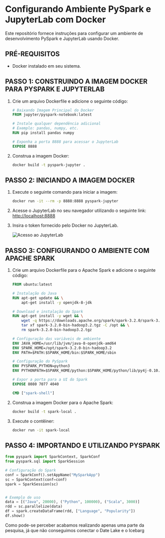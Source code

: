 # Configurando Ambiente PySpark e JupyterLab com Docker

Este repositório fornece instruções para configurar um ambiente de desenvolvimento PySpark e JupyterLab usando Docker.

## PRÉ-REQUISITOS

- Docker instalado em seu sistema.

## PASSO 1: CONSTRUINDO A IMAGEM DOCKER PARA PYSPARK E JUPYTERLAB

1. Crie um arquivo Dockerfile e adicione o seguinte código:

    ```Dockerfile
    # Baixando Imagem Principal do Docker
    FROM jupyter/pyspark-notebook:latest

    # Instale qualquer dependência adicional
    # Exemplo: pandas, numpy, etc.
    RUN pip install pandas numpy

    # Exponha a porta 8888 para acessar o JupyterLab
    EXPOSE 8888
    ```

2. Construa a imagem Docker:

    ```bash
    docker build -t pyspark-jupyter .
    ```

## PASSO 2: INICIANDO A IMAGEM DOCKER

1. Execute o seguinte comando para iniciar a imagem:

    ```bash
    docker run -it --rm -p 8888:8888 pyspark-jupyter
    ```

2. Acesse o JupyterLab no seu navegador utilizando o seguinte link: [http://localhost:8888](http://localhost:8888)

3. Insira o token fornecido pelo Docker no JupyterLab.

    ![Acesso ao JupyterLab](URL_DA_IMAGEM)

## PASSO 3: CONFIGURANDO O AMBIENTE COM APACHE SPARK

1. Crie um arquivo Dockerfile para o Apache Spark e adicione o seguinte código:

    ```Dockerfile
    FROM ubuntu:latest

    # Instalação do Java
    RUN apt-get update && \
        apt-get install -y openjdk-8-jdk

    # Download e instalação do Spark
    RUN apt-get install -y wget && \
        wget -q https://downloads.apache.org/spark/spark-3.2.0/spark-3.2.0-bin-hadoop3.2.tgz && \
        tar xf spark-3.2.0-bin-hadoop3.2.tgz -C /opt && \
        rm spark-3.2.0-bin-hadoop3.2.tgz

    # Configuração das variáveis de ambiente
    ENV JAVA_HOME=/usr/lib/jvm/java-8-openjdk-amd64
    ENV SPARK_HOME=/opt/spark-3.2.0-bin-hadoop3.2
    ENV PATH=$PATH:$SPARK_HOME/bin:$SPARK_HOME/sbin

    # Configuração do PySpark
    ENV PYSPARK_PYTHON=python3
    ENV PYTHONPATH=$SPARK_HOME/python:$SPARK_HOME/python/lib/py4j-0.10.9-src.zip

    # Expor a porta para a UI do Spark
    EXPOSE 8080 7077 4040

    CMD ["spark-shell"]
    ```

2. Construa a imagem Docker para o Apache Spark:

    ```bash
    docker build -t spark-local .
    ```

3. Execute o contêiner:

    ```bash
    docker run -it spark-local
    ```

## PASSO 4: IMPORTANDO E UTILIZANDO PYSPARK

```python
from pyspark import SparkContext, SparkConf
from pyspark.sql import SparkSession

# Configuração do Spark
conf = SparkConf().setAppName("MySparkApp")
sc = SparkContext(conf=conf)
spark = SparkSession(sc)


# Exemplo de uso
data = [("Java", 20000), ("Python", 100000), ("Scala", 3000)]
rdd = sc.parallelize(data)
df = spark.createDataFrame(rdd, ["Language", "Popularity"])
df.show()

```
Como pode-se perceber acabamos realizando apenas uma parte da pesquisa, já que não conseguimos conectar o Date Lake e o Icebarg
